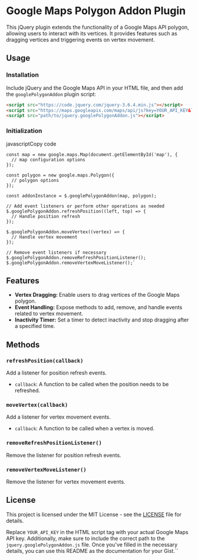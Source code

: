 
# Google Maps Polygon Addon Plugin

This jQuery plugin extends the functionality of a Google Maps API polygon, allowing users to interact with its vertices. It provides features such as dragging vertices and triggering events on vertex movement.

## Usage

### Installation

Include jQuery and the Google Maps API in your HTML file, and then add the `googlePolygonAddon` plugin script:

```html
<script src="https://code.jquery.com/jquery-3.6.4.min.js"></script>
<script src="https://maps.googleapis.com/maps/api/js?key=YOUR_API_KEY&libraries=geometry"></script>
<script src="path/to/jquery.googlePolygonAddon.js"></script>
```
### Initialization

javascriptCopy code

```javascript// Example usage
const map = new google.maps.Map(document.getElementById('map'), {
  // map configuration options
});

const polygon = new google.maps.Polygon({
  // polygon options
});

const addonInstance = $.googlePolygonAddon(map, polygon);

// Add event listeners or perform other operations as needed
$.googlePolygonAddon.refreshPosition((left, top) => {
  // Handle position refresh
});

$.googlePolygonAddon.moveVertex((vertex) => {
  // Handle vertex movement
});

// Remove event listeners if necessary
$.googlePolygonAddon.removeRefreshPositionListener();
$.googlePolygonAddon.removeVertexMoveListener();` 
```
## Features

-   **Vertex Dragging:** Enable users to drag vertices of the Google Maps polygon.
-   **Event Handling:** Expose methods to add, remove, and handle events related to vertex movement.
-   **Inactivity Timer:** Set a timer to detect inactivity and stop dragging after a specified time.

## Methods

### `refreshPosition(callback)`

Add a listener for position refresh events.

-   `callback`: A function to be called when the position needs to be refreshed.

### `moveVertex(callback)`

Add a listener for vertex movement events.

-   `callback`: A function to be called when a vertex is moved.

### `removeRefreshPositionListener()`

Remove the listener for position refresh events.

### `removeVertexMoveListener()`

Remove the listener for vertex movement events.

## License

This project is licensed under the MIT License - see the [LICENSE](https://chat.openai.com/c/LICENSE) file for details.


Replace `YOUR_API_KEY` in the HTML script tag with your actual Google Maps API key. Additionally, make sure to include the correct path to the `jquery.googlePolygonAddon.js` file. Once you've filled in the necessary details, you can use this README as the documentation for your Gist.``
